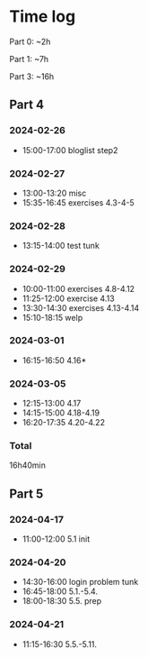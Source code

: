 # Time log

Part 0: ~2h

Part 1: ~7h

Part 3: ~16h

## Part 4

### 2024-02-26

- 15:00-17:00     bloglist step2

### 2024-02-27

- 13:00-13:20     misc
- 15:35-16:45     exercises 4.3-4-5

### 2024-02-28

- 13:15-14:00     test tunk

### 2024-02-29

- 10:00-11:00     exercises 4.8-4.12
- 11:25-12:00     exercise 4.13
- 13:30-14:30     exercises 4.13-4.14
- 15:10-18:15     welp

### 2024-03-01

- 16:15-16:50     4.16*

### 2024-03-05

- 12:15-13:00     4.17
- 14:15-15:00     4.18-4.19
- 16:20-17:35     4.20-4.22

### Total

16h40min

## Part 5

### 2024-04-17

- 11:00-12:00   5.1 init

### 2024-04-20

- 14:30-16:00   login problem tunk
- 16:45-18:00   5.1.-5.4.
- 18:00-18:30   5.5. prep

### 2024-04-21

- 11:15-16:30   5.5.-5.11.
